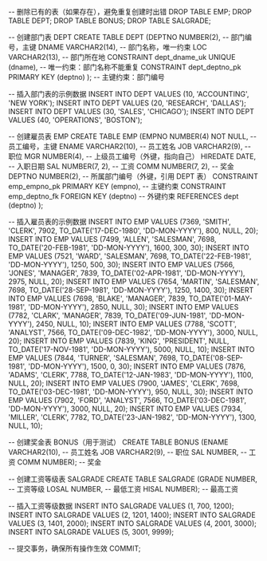 -- 删除已有的表（如果存在），避免重复创建时出错
DROP TABLE EMP;
DROP TABLE DEPT;
DROP TABLE BONUS;
DROP TABLE SALGRADE;

-- 创建部门表 DEPT
CREATE TABLE DEPT
       (DEPTNO NUMBER(2),         -- 部门编号，主键
        DNAME VARCHAR2(14),       -- 部门名称，唯一约束
        LOC VARCHAR2(13),         -- 部门所在地
        CONSTRAINT dept_dname_uk UNIQUE (dname),     -- 唯一约束：部门名称不能重复
        CONSTRAINT dept_deptno_pk PRIMARY KEY (deptno) ); -- 主键约束：部门编号

-- 插入部门表的示例数据
INSERT INTO DEPT VALUES (10, 'ACCOUNTING', 'NEW YORK');
INSERT INTO DEPT VALUES (20, 'RESEARCH',   'DALLAS');
INSERT INTO DEPT VALUES (30, 'SALES',      'CHICAGO');
INSERT INTO DEPT VALUES (40, 'OPERATIONS', 'BOSTON');

-- 创建雇员表 EMP
CREATE TABLE EMP
       (EMPNO NUMBER(4) NOT NULL, -- 员工编号，主键
        ENAME VARCHAR2(10),       -- 员工姓名
        JOB VARCHAR2(9),          -- 职位
        MGR NUMBER(4),            -- 上级员工编号（外键，指向自己）
        HIREDATE DATE,            -- 入职日期
        SAL NUMBER(7, 2),         -- 工资
        COMM NUMBER(7, 2),        -- 奖金
        DEPTNO NUMBER(2),         -- 所属部门编号（外键，引用 DEPT 表）
        CONSTRAINT emp_empno_pk PRIMARY KEY (empno),        -- 主键约束
        CONSTRAINT emp_deptno_fk FOREIGN KEY (deptno)        -- 外键约束
                   REFERENCES dept (deptno) );

-- 插入雇员表的示例数据
INSERT INTO EMP VALUES (7369, 'SMITH',  'CLERK',     7902, TO_DATE('17-DEC-1980', 'DD-MON-YYYY'),  800, NULL, 20);
INSERT INTO EMP VALUES (7499, 'ALLEN',  'SALESMAN',  7698, TO_DATE('20-FEB-1981', 'DD-MON-YYYY'), 1600,  300, 30);
INSERT INTO EMP VALUES (7521, 'WARD',   'SALESMAN',  7698, TO_DATE('22-FEB-1981', 'DD-MON-YYYY'), 1250,  500, 30);
INSERT INTO EMP VALUES (7566, 'JONES',  'MANAGER',   7839, TO_DATE('02-APR-1981', 'DD-MON-YYYY'),  2975, NULL, 20);
INSERT INTO EMP VALUES (7654, 'MARTIN', 'SALESMAN',  7698, TO_DATE('28-SEP-1981', 'DD-MON-YYYY'), 1250, 1400, 30);
INSERT INTO EMP VALUES (7698, 'BLAKE',  'MANAGER',   7839, TO_DATE('01-MAY-1981', 'DD-MON-YYYY'),  2850, NULL, 30);
INSERT INTO EMP VALUES (7782, 'CLARK',  'MANAGER',   7839, TO_DATE('09-JUN-1981', 'DD-MON-YYYY'),  2450, NULL, 10);
INSERT INTO EMP VALUES (7788, 'SCOTT',  'ANALYST',   7566, TO_DATE('09-DEC-1982', 'DD-MON-YYYY'), 3000, NULL, 20);
INSERT INTO EMP VALUES (7839, 'KING',   'PRESIDENT', NULL, TO_DATE('17-NOV-1981', 'DD-MON-YYYY'), 5000, NULL, 10);
INSERT INTO EMP VALUES (7844, 'TURNER', 'SALESMAN',  7698, TO_DATE('08-SEP-1981', 'DD-MON-YYYY'),  1500,    0, 30);
INSERT INTO EMP VALUES (7876, 'ADAMS',  'CLERK',     7788, TO_DATE('12-JAN-1983', 'DD-MON-YYYY'), 1100, NULL, 20);
INSERT INTO EMP VALUES (7900, 'JAMES',  'CLERK',     7698, TO_DATE('03-DEC-1981', 'DD-MON-YYYY'),   950, NULL, 30);
INSERT INTO EMP VALUES (7902, 'FORD',   'ANALYST',   7566, TO_DATE('03-DEC-1981', 'DD-MON-YYYY'),  3000, NULL, 20);
INSERT INTO EMP VALUES (7934, 'MILLER', 'CLERK',     7782, TO_DATE('23-JAN-1982', 'DD-MON-YYYY'), 1300, NULL, 10);

-- 创建奖金表 BONUS（用于测试）
CREATE TABLE BONUS
        (ENAME VARCHAR2(10),   -- 员工姓名
         JOB   VARCHAR2(9),    -- 职位
         SAL   NUMBER,         -- 工资
         COMM  NUMBER);        -- 奖金

-- 创建工资等级表 SALGRADE
CREATE TABLE SALGRADE
        (GRADE NUMBER,         -- 工资等级
         LOSAL NUMBER,         -- 最低工资
         HISAL NUMBER);        -- 最高工资

-- 插入工资等级数据
INSERT INTO SALGRADE VALUES (1,  700, 1200);
INSERT INTO SALGRADE VALUES (2, 1201, 1400);
INSERT INTO SALGRADE VALUES (3, 1401, 2000);
INSERT INTO SALGRADE VALUES (4, 2001, 3000);
INSERT INTO SALGRADE VALUES (5, 3001, 9999);

-- 提交事务，确保所有操作生效
COMMIT;
